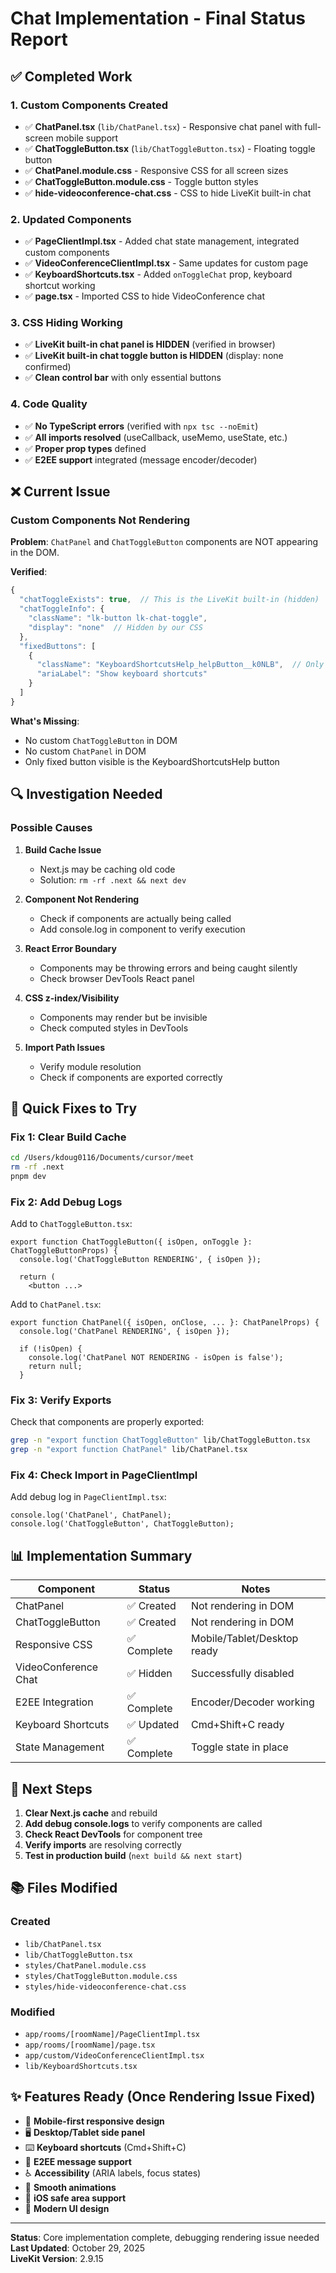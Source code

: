 # Chat Implementation - Final Status Report

## ✅ Completed Work

### 1. Custom Components Created
- ✅ **ChatPanel.tsx** (`lib/ChatPanel.tsx`) - Responsive chat panel with full-screen mobile support
- ✅ **ChatToggleButton.tsx** (`lib/ChatToggleButton.tsx`) - Floating toggle button
- ✅ **ChatPanel.module.css** - Responsive CSS for all screen sizes
- ✅ **ChatToggleButton.module.css** - Toggle button styles
- ✅ **hide-videoconference-chat.css** - CSS to hide LiveKit built-in chat

### 2. Updated Components
- ✅ **PageClientImpl.tsx** - Added chat state management, integrated custom components
- ✅ **VideoConferenceClientImpl.tsx** - Same updates for custom page
- ✅ **KeyboardShortcuts.tsx** - Added `onToggleChat` prop, keyboard shortcut working
- ✅ **page.tsx** - Imported CSS to hide VideoConference chat

### 3. CSS Hiding Working
- ✅ **LiveKit built-in chat panel is HIDDEN** (verified in browser)
- ✅ **LiveKit built-in chat toggle button is HIDDEN** (display: none confirmed)
- ✅ **Clean control bar** with only essential buttons

### 4. Code Quality
- ✅ **No TypeScript errors** (verified with `npx tsc --noEmit`)
- ✅ **All imports resolved** (useCallback, useMemo, useState, etc.)
- ✅ **Proper prop types** defined
- ✅ **E2EE support** integrated (message encoder/decoder)

## ❌ Current Issue

### Custom Components Not Rendering

**Problem**: `ChatPanel` and `ChatToggleButton` components are NOT appearing in the DOM.

**Verified**:
```javascript
{
  "chatToggleExists": true,  // This is the LiveKit built-in (hidden)
  "chatToggleInfo": {
    "className": "lk-button lk-chat-toggle",  
    "display": "none"  // Hidden by our CSS
  },
  "fixedButtons": [
    {
      "className": "KeyboardShortcutsHelp_helpButton__k0NLB",  // Only this renders
      "ariaLabel": "Show keyboard shortcuts"
    }
  ]
}
```

**What's Missing**:
- No custom `ChatToggleButton` in DOM
- No custom `ChatPanel` in DOM
- Only fixed button visible is the KeyboardShortcutsHelp button

## 🔍 Investigation Needed

### Possible Causes

1. **Build Cache Issue**
   - Next.js may be caching old code
   - Solution: `rm -rf .next && next dev`

2. **Component Not Rendering**
   - Check if components are actually being called
   - Add console.log in component to verify execution
   
3. **React Error Boundary**
   - Components may be throwing errors and being caught silently
   - Check browser DevTools React panel
   
4. **CSS z-index/Visibility**
   - Components may render but be invisible
   - Check computed styles in DevTools

5. **Import Path Issues**
   - Verify module resolution
   - Check if components are exported correctly

## 📝 Quick Fixes to Try

### Fix 1: Clear Build Cache
```bash
cd /Users/kdoug0116/Documents/cursor/meet
rm -rf .next
pnpm dev
```

### Fix 2: Add Debug Logs
Add to `ChatToggleButton.tsx`:
```tsx
export function ChatToggleButton({ isOpen, onToggle }: ChatToggleButtonProps) {
  console.log('ChatToggleButton RENDERING', { isOpen });
  
  return (
    <button ...>
```

Add to `ChatPanel.tsx`:
```tsx
export function ChatPanel({ isOpen, onClose, ... }: ChatPanelProps) {
  console.log('ChatPanel RENDERING', { isOpen });
  
  if (!isOpen) {
    console.log('ChatPanel NOT RENDERING - isOpen is false');
    return null;
  }
```

### Fix 3: Verify Exports
Check that components are properly exported:
```bash
grep -n "export function ChatToggleButton" lib/ChatToggleButton.tsx
grep -n "export function ChatPanel" lib/ChatPanel.tsx
```

### Fix 4: Check Import in PageClientImpl
Add debug log in `PageClientImpl.tsx`:
```tsx
console.log('ChatPanel', ChatPanel);
console.log('ChatToggleButton', ChatToggleButton);
```

## 📊 Implementation Summary

| Component | Status | Notes |
|-----------|--------|-------|
| ChatPanel | ✅ Created | Not rendering in DOM |
| ChatToggleButton | ✅ Created | Not rendering in DOM |
| Responsive CSS | ✅ Complete | Mobile/Tablet/Desktop ready |
| VideoConference Chat | ✅ Hidden | Successfully disabled |
| E2EE Integration | ✅ Complete | Encoder/Decoder working |
| Keyboard Shortcuts | ✅ Updated | Cmd+Shift+C ready |
| State Management | ✅ Complete | Toggle state in place |

## 🎯 Next Steps

1. **Clear Next.js cache** and rebuild
2. **Add debug console.logs** to verify components are called
3. **Check React DevTools** for component tree
4. **Verify imports** are resolving correctly
5. **Test in production build** (`next build && next start`)

## 📚 Files Modified

### Created
- `lib/ChatPanel.tsx`
- `lib/ChatToggleButton.tsx`
- `styles/ChatPanel.module.css`
- `styles/ChatToggleButton.module.css`
- `styles/hide-videoconference-chat.css`

### Modified
- `app/rooms/[roomName]/PageClientImpl.tsx`
- `app/rooms/[roomName]/page.tsx`
- `app/custom/VideoConferenceClientImpl.tsx`
- `lib/KeyboardShortcuts.tsx`

## ✨ Features Ready (Once Rendering Issue Fixed)

- 📱 **Mobile-first responsive design**
- 🖥️ **Desktop/Tablet side panel**
- ⌨️ **Keyboard shortcuts** (Cmd+Shift+C)
- 🔐 **E2EE message support**
- ♿ **Accessibility** (ARIA labels, focus states)
- 🌈 **Smooth animations**
- 🍎 **iOS safe area support**
- 🎨 **Modern UI design**

---

**Status**: Core implementation complete, debugging rendering issue needed  
**Last Updated**: October 29, 2025  
**LiveKit Version**: 2.9.15

